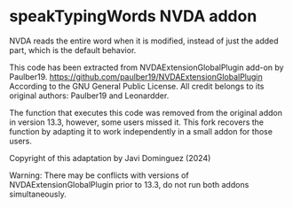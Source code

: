# speakTypingWords NVDA addon

NVDA reads the entire word when it is modified, instead of just the added part, which is the default behavior.

This code has been extracted from NVDAExtensionGlobalPlugin add-on by Paulber19.
https://github.com/paulber19/NVDAExtensionGlobalPlugin
According to the GNU General Public License.
All credit belongs to its original authors: Paulber19 and Leonardder.

The function that executes this code was removed from the original addon in version 13.3, however, some users missed it.
This fork recovers the function by adapting it to work independently in a small addon for those users.

Copyright of this adaptation by Javi Dominguez (2024)

Warning: There may be conflicts with versions of NVDAExtensionGlobalPlugin prior to 13.3, do not run both addons simultaneously.